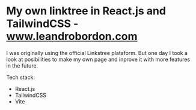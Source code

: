 # My own linktree in React.js and TailwindCSS - www.leandrobordon.com

I was originally using the official Linkstree plataform. But one day I took a look at posibilities to make my own page and inprove it with more features in the future.

Tech stack:

- React.js
- TailwindCSS
- Vite

